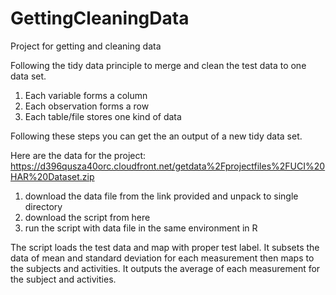 # GettingCleaningData
Project for getting and cleaning data

Following the tidy data principle to merge and clean the test data to one data set.

1. Each variable forms a column
2. Each observation forms a row
3. Each table/file stores one kind of data

Following these steps you can get the an output of a new tidy data set.

Here are the data for the project: 
https://d396qusza40orc.cloudfront.net/getdata%2Fprojectfiles%2FUCI%20HAR%20Dataset.zip 

1. download the data file from the link provided and unpack to single directory
2. download the script from here
3. run the script with data file in the same environment in R 

The script loads the test data and map with proper test label. It subsets the data of mean and standard deviation for each measurement then maps to the subjects and activities. It outputs the average of each measurement for the subject and activities. 

